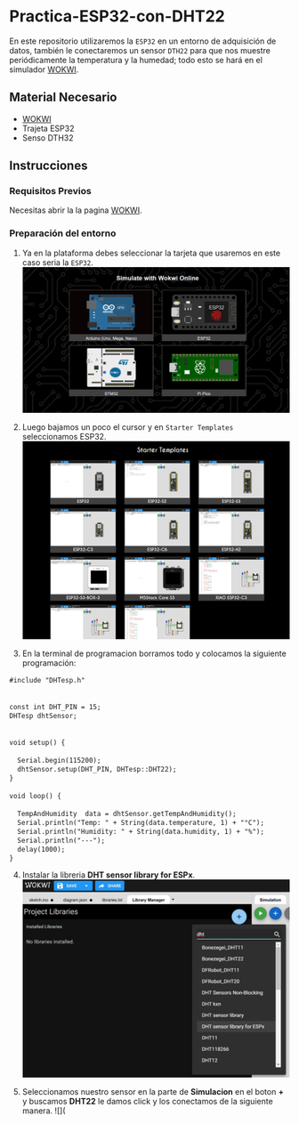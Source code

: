 # Practica-ESP32-con-DHT22
En este repositorio utilizaremos la ```ESP32``` en un entorno de adquisición de datos, también le conectaremos un sensor ```DTH22``` para que nos muestre periódicamente la temperatura y la humedad; todo esto se hará en el simulador  [WOKWI](https://wokwi.com/).

## Material Necesario
- [WOKWI](https://wokwi.com/)
- Trajeta ESP32
- Senso DTH32


## Instrucciones

### Requisitos Previos

Necesitas abrir la la pagina [WOKWI](https://wokwi.com/).


### Preparación del entorno

1. Ya en la plataforma debes seleccionar la tarjeta que usaremos en este caso seria la  ```ESP32```.
![](https://github.com/AntoniodeJesus19/Practica-ESP32-con-DHT22/blob/main/Captura%20de%20pantalla%202024-12-09%20223637.png?raw=true)

2. Luego bajamos un poco el cursor y en ```Starter Templates``` seleccionamos ESP32.
![](https://github.com/AntoniodeJesus19/Practica-ESP32-con-DHT22/blob/main/Captura%20de%20pantalla%202024-12-09%20224130.png?raw=true)

3. En la terminal de programacion borramos todo y colocamos la siguiente programación:
```
#include "DHTesp.h"


const int DHT_PIN = 15;
DHTesp dhtSensor;


void setup() {

  Serial.begin(115200);
  dhtSensor.setup(DHT_PIN, DHTesp::DHT22);
}

void loop() {

  TempAndHumidity  data = dhtSensor.getTempAndHumidity();
  Serial.println("Temp: " + String(data.temperature, 1) + "°C");
  Serial.println("Humidity: " + String(data.humidity, 1) + "%");
  Serial.println("---");
  delay(1000);
}
```

4. Instalar la libreria **DHT sensor library for ESPx**.
![](https://github.com/AntoniodeJesus19/Practica-ESP32-con-DHT22/blob/main/Captura%20de%20pantalla%202024-12-09%20225042.png?raw=true)

5. Seleccionamos nuestro sensor en la parte de **Simulacion** en el boton **+** y buscamos **DHT22** le damos click y los conectamos de la siguiente manera.
![](
